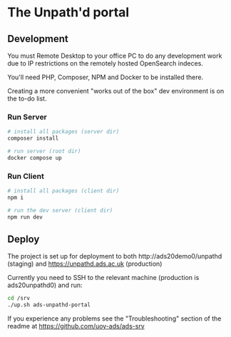 # The Unpath'd portal

## Development

You must Remote Desktop to your office PC to do any development work due to IP restrictions on the remotely hosted OpenSearch indeces.

You'll need PHP, Composer, NPM and Docker to be installed there.

Creating a more convenient "works out of the box" dev environment is on the to-do list.

### Run Server

``` bash
# install all packages (server dir)
composer install

# run server (root dir)
docker compose up

```

### Run Client

``` bash
# install all packages (client dir)
npm i

# run the dev server (client dir)
npm run dev
```

## Deploy

The project is set up for deployment to both http://ads20demo0/unpathd (staging) and https://unpathd.ads.ac.uk (production)

Currently you need to SSH to the relevant machine (production is ads20unpathd0) and run:

``` bash
cd /srv
./up.sh ads-unpathd-portal
```

If you experience any problems see the "Troubleshooting" section of the readme at https://github.com/uoy-ads/ads-srv
